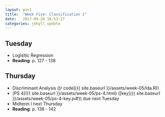 ```yaml
---
layout: post
title:  "Week Five: Classification I"
date:   2017-09-26 16:53:27
categories: jekyll update
---
```


## Tuesday
- Logisitic Regression
- **Reading**: p. 127 - 138

## Thursday
- Discriminant Analysis ([r code]({{ site.baseurl }}/assets/week-05/lda.R))
- [PS 4]({{ site.baseurl }}/assets/week-05/ps-4.html) ([key]({{ site.baseurl }}/assets/week-05/ps-4-key.pdf)) due next Tuesday 
- Midterm I next Thursday
- **Reading**: p. 138 - 142